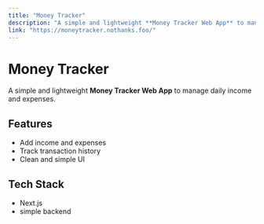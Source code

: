 ```yaml
---
title: "Money Tracker"
description: "A simple and lightweight **Money Tracker Web App** to manage daily income and expenses."
link: "https://moneytracker.nothanks.foo/"
---
```

# Money Tracker

A simple and lightweight **Money Tracker Web App** to manage daily income and expenses.

## Features
- Add income and expenses
- Track transaction history
- Clean and simple UI

## Tech Stack
- Next.js
- simple backend